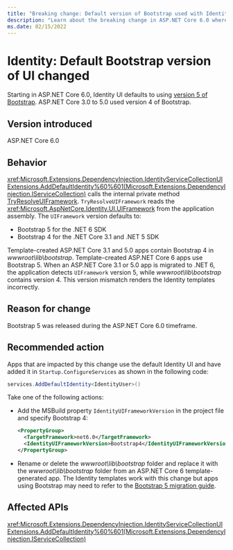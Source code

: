 ```yaml
---
title: "Breaking change: Default version of Bootstrap used with Identity now 5"
description: "Learn about the breaking change in ASP.NET Core 6.0 where the default version of Bootstrap used with Identity changes from 4 to 5."
ms.date: 02/15/2022
---
```

# Identity: Default Bootstrap version of UI changed

Starting in ASP.NET Core 6.0, Identity UI defaults to using [version 5 of Bootstrap](https://getbootstrap.com/docs/5.0/getting-started/introduction/). ASP.NET Core 3.0 to 5.0 used version 4 of Bootstrap.

## Version introduced

ASP.NET Core 6.0

## Behavior

<xref:Microsoft.Extensions.DependencyInjection.IdentityServiceCollectionUIExtensions.AddDefaultIdentity%60%601(Microsoft.Extensions.DependencyInjection.IServiceCollection)> calls the internal private method [TryResolveUIFramework](https://github.com/dotnet/aspnetcore/blob/v6.0.2/src/Identity/UI/src/IdentityBuilderUIExtensions.cs#L82-L102). `TryResolveUIFramework` reads the <xref:Microsoft.AspNetCore.Identity.UI.UIFramework> from the application assembly. The `UIFramework` version defaults to:

* Bootstrap 5 for the .NET 6 SDK
* Bootstrap 4 for the .NET Core 3.1 and .NET 5 SDK

Template-created ASP.NET Core 3.1 and 5.0 apps contain Bootstrap 4 in *wwwroot\lib\bootstrap*. Template-created ASP.NET Core 6 apps use Bootstrap 5. When an ASP.NET Core 3.1 or 5.0 app is migrated to .NET 6, the application detects `UIFramework` version 5, while *wwwroot\lib\bootstrap* contains version 4. This version mismatch renders the Identity templates incorrectly.

## Reason for change

Bootstrap 5 was released during the ASP.NET Core 6.0 timeframe.

## Recommended action

Apps that are impacted by this change use the default Identity UI and have added it in `Startup.ConfigureServices` as shown in the following code:

```csharp
services.AddDefaultIdentity<IdentityUser>()
```

Take one of the following actions:

* Add the MSBuild property `IdentityUIFrameworkVersion` in the project file and specify Bootstrap 4:

  ```xml
  <PropertyGroup>
    <TargetFramework>net6.0</TargetFramework>
    <IdentityUIFrameworkVersion>Bootstrap4</IdentityUIFrameworkVersion>
  </PropertyGroup>
  ```

* Rename or delete the *wwwroot\lib\bootstrap* folder and replace it with the *wwwroot\lib\bootstrap* folder from an ASP.NET Core 6 template-generated app. The Identity templates work with this change but apps using Bootstrap may need to refer to the [Bootstrap 5 migration guide](https://getbootstrap.com/docs/5.0/migration/).

## Affected APIs

<xref:Microsoft.Extensions.DependencyInjection.IdentityServiceCollectionUIExtensions.AddDefaultIdentity%60%601(Microsoft.Extensions.DependencyInjection.IServiceCollection)>

